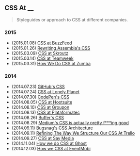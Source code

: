 ## CSS At __

>Styleguides or approach to CSS at different companies.

### 2015

* (2015.01.08) [CSS at BuzzFeed](http://www.buzzfeed.com/erakor/i-am-all-about-that-sass)
* (2015.01.26) [Rewriting Assembla's CSS](http://www.colmtuite.com/rewriting-assemblas-css) 
* (2015.03.09) [CSS at Skroutz](http://engineering.skroutz.gr/blog/css-at-skroutz/)
* (2015.03.14) [CSS at Teamweek](http://blog.teamweek.com/2015/03/using-css-in-teamweek/)
* (2015.03.31) [How We Do CSS at Zumba](http://tech.zumba.com/2015/03/31/how-we-do-css/)
 
### 2014

* (2014.07.23) [GitHub's CSS](http://markdotto.com/2014/07/23/githubs-css/)
* (2014.07.24) [CSS at Lonely Planet](http://ianfeather.co.uk/css-at-lonely-planet/)
* (2014.07.30) [CodePen's CSS](http://codepen.io/chriscoyier/blog/codepens-css)
* (2014.08.05) [CSS at Hootsuite](http://code.hootsuite.com/css-at-hootsuite/)
* (2014.08.10) [CSS at Groupon](http://mikeaparicio.com/2014/08/10/css-at-groupon/)
* (2014.08.13) [CSS at Plataformatec](http://blog.plataformatec.com.br/2014/08/css-at-plataformatec/)
* (2014.08.26) [Buffer's CSS](http://blog.brianlovin.com/buffers-css/)
* (2014.08.29) [Medium's CSS is actually pretty f\*\*\*ing good](https://medium.com/@fat/mediums-css-is-actually-pretty-fucking-good-b8e2a6c78b06)
* (2014.09.11) [Bugsnag's CSS Architecture](https://bugsnag.com/blog/bugsnags-css-architecture)
* (2014.09.11) [Refining The Way We Structure Our CSS At Trello](http://blog.trello.com/refining-the-way-we-structure-our-css-at-trello/)
* (2014.09.27) [CSS at Say Media](http://www.saydaily.com/2014/09/css-at-say-media)
* (2014.11.04) [How we do CSS at Ghost](http://dev.ghost.org/css-at-ghost/)
* (2014.12.03) [How we CSS at EventMobi](https://medium.com/@owdco/how-we-css-at-eventmobi-98a12961c264)

